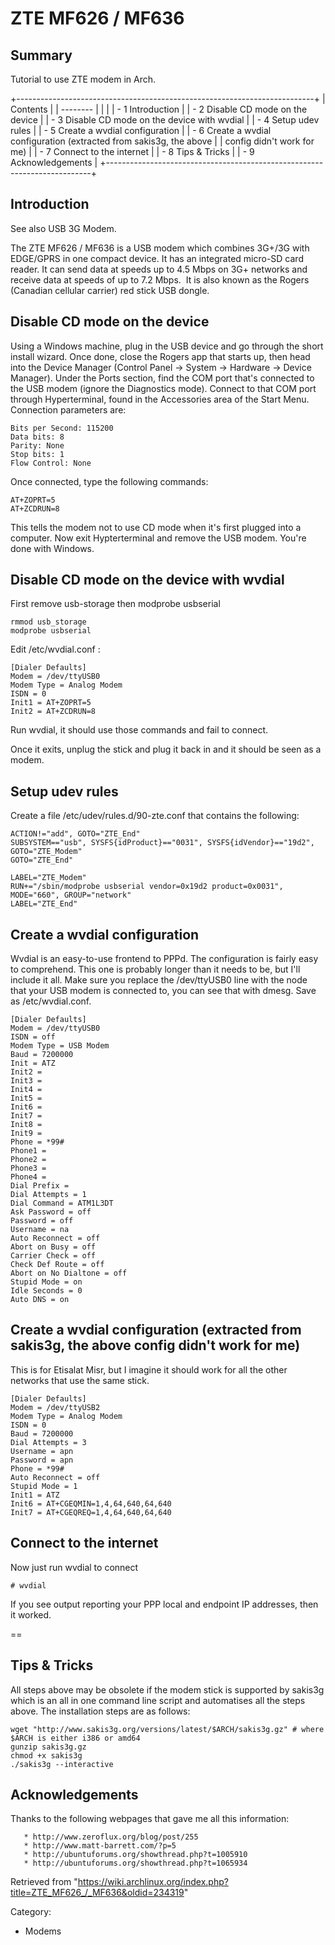 ZTE MF626 / MF636
=================

  

  Summary
  ------------------------------------
  Tutorial to use ZTE modem in Arch.

+--------------------------------------------------------------------------+
| Contents                                                                 |
| --------                                                                 |
|                                                                          |
| -   1 Introduction                                                       |
| -   2 Disable CD mode on the device                                      |
| -   3 Disable CD mode on the device with wvdial                          |
| -   4 Setup udev rules                                                   |
| -   5 Create a wvdial configuration                                      |
| -   6 Create a wvdial configuration (extracted from sakis3g, the above   |
|     config didn't work for me)                                           |
| -   7 Connect to the internet                                            |
| -   8 Tips & Tricks                                                      |
| -   9 Acknowledgements                                                   |
+--------------------------------------------------------------------------+

Introduction
------------

See also USB 3G Modem.

The ZTE MF626 / MF636 is a USB modem which combines 3G+/3G with
EDGE/GPRS in one compact device. It has an integrated micro-SD card
reader. It can send data at speeds up to 4.5 Mbps on 3G+ networks and
receive data at speeds of up to 7.2 Mbps.  It is also known as the
Rogers (Canadian cellular carrier) red stick USB dongle.

Disable CD mode on the device
-----------------------------

Using a Windows machine, plug in the USB device and go through the short
install wizard. Once done, close the Rogers app that starts up, then
head into the Device Manager (Control Panel -> System -> Hardware ->
Device Manager). Under the Ports section, find the COM port that's
connected to the USB modem (ignore the Diagnostics mode). Connect to
that COM port through Hyperterminal, found in the Accessories area of
the Start Menu. Connection parameters are:

    Bits per Second: 115200
    Data bits: 8
    Parity: None
    Stop bits: 1
    Flow Control: None

Once connected, type the following commands:

    AT+ZOPRT=5
    AT+ZCDRUN=8

This tells the modem not to use CD mode when it's first plugged into a
computer. Now exit Hypterterminal and remove the USB modem. You're done
with Windows.

Disable CD mode on the device with wvdial
-----------------------------------------

First remove usb-storage then modprobe usbserial

    rmmod usb_storage
    modprobe usbserial

Edit /etc/wvdial.conf :

    [Dialer Defaults]
    Modem = /dev/ttyUSB0
    Modem Type = Analog Modem
    ISDN = 0
    Init1 = AT+ZOPRT=5
    Init2 = AT+ZCDRUN=8

Run wvdial, it should use those commands and fail to connect.

Once it exits, unplug the stick and plug it back in and it should be
seen as a modem.

Setup udev rules
----------------

Create a file /etc/udev/rules.d/90-zte.conf that contains the following:

    ACTION!="add", GOTO="ZTE_End"
    SUBSYSTEM=="usb", SYSFS{idProduct}=="0031", SYSFS{idVendor}=="19d2", GOTO="ZTE_Modem"
    GOTO="ZTE_End"

    LABEL="ZTE_Modem"
    RUN+="/sbin/modprobe usbserial vendor=0x19d2 product=0x0031", MODE="660", GROUP="network"
    LABEL="ZTE_End"

Create a wvdial configuration
-----------------------------

Wvdial is an easy-to-use frontend to PPPd. The configuration is fairly
easy to comprehend. This one is probably longer than it needs to be, but
I'll include it all. Make sure you replace the /dev/ttyUSB0 line with
the node that your USB modem is connected to, you can see that with
dmesg. Save as /etc/wvdial.conf.

    [Dialer Defaults]
    Modem = /dev/ttyUSB0
    ISDN = off
    Modem Type = USB Modem
    Baud = 7200000
    Init = ATZ
    Init2 =
    Init3 =
    Init4 =
    Init5 =
    Init6 =
    Init7 =
    Init8 =
    Init9 =
    Phone = *99#
    Phone1 =
    Phone2 =
    Phone3 =
    Phone4 =
    Dial Prefix =
    Dial Attempts = 1
    Dial Command = ATM1L3DT
    Ask Password = off
    Password = off
    Username = na
    Auto Reconnect = off
    Abort on Busy = off
    Carrier Check = off
    Check Def Route = off
    Abort on No Dialtone = off
    Stupid Mode = on
    Idle Seconds = 0
    Auto DNS = on

Create a wvdial configuration (extracted from sakis3g, the above config didn't work for me)
-------------------------------------------------------------------------------------------

This is for Etisalat Misr, but I imagine it should work for all the
other networks that use the same stick.

    [Dialer Defaults]
    Modem = /dev/ttyUSB2
    Modem Type = Analog Modem
    ISDN = 0
    Baud = 7200000
    Dial Attempts = 3
    Username = apn
    Password = apn
    Phone = *99#
    Auto Reconnect = off
    Stupid Mode = 1
    Init1 = ATZ
    Init6 = AT+CGEQMIN=1,4,64,640,64,640
    Init7 = AT+CGEQREQ=1,4,64,640,64,640

Connect to the internet
-----------------------

Now just run wvdial to connect

    # wvdial

If you see output reporting your PPP local and endpoint IP addresses,
then it worked.

==

Tips & Tricks
-------------

All steps above may be obsolete if the modem stick is supported by
sakis3g which is an all in one command line script and automatises all
the steps above. The installation steps are as follows:

    wget "http://www.sakis3g.org/versions/latest/$ARCH/sakis3g.gz" # where $ARCH is either i386 or amd64
    gunzip sakis3g.gz
    chmod +x sakis3g
    ./sakis3g --interactive

Acknowledgements
----------------

Thanks to the following webpages that gave me all this information:

       * http://www.zeroflux.org/blog/post/255
       * http://www.matt-barrett.com/?p=5
       * http://ubuntuforums.org/showthread.php?t=1005910
       * http://ubuntuforums.org/showthread.php?t=1065934

Retrieved from
"https://wiki.archlinux.org/index.php?title=ZTE_MF626_/_MF636&oldid=234319"

Category:

-   Modems
